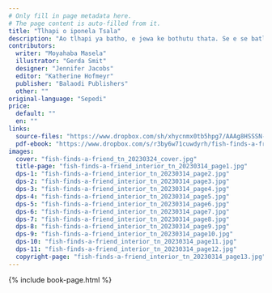 ```yaml
---
# Only fill in page metadata here.
# The page content is auto-filled from it.
title: "Tlhapi o iponela Tsala"
description: "Ao tlhapi ya batho, e jewa ke bothutu thata. Se e se batlang ke tsala e e ka e ratang jaaka ga e ntse. A e tla fi tlhela mongwe yo o ka tshamekang le yona?"
contributors:
  writer: "Moyahaba Masela"
  illustrator: "Gerda Smit"
  designer: "Jennifer Jacobs"
  editor: "Katherine Hofmeyr"
  publisher: "Balaodi Publishers"
  other: ""
original-language: "Sepedi"
price:
  default: ""
  en: ""
links:
  source-files: "https://www.dropbox.com/sh/xhycnmx0tb5hpg7/AAAg8HSSSN-DFPrsTnhLeDtVa?dl=0"
  pdf-ebook: "https://www.dropbox.com/s/r3by6w71cuwdyrh/fish-finds-a-friend_tn_20230324.pdf?dl=0"
images:
  cover: "fish-finds-a-friend_tn_20230324_cover.jpg"
  title-page: "fish-finds-a-friend_interior_tn_20230314_page1.jpg"
  dps-1: "fish-finds-a-friend_interior_tn_20230314_page2.jpg"
  dps-2: "fish-finds-a-friend_interior_tn_20230314_page3.jpg"
  dps-3: "fish-finds-a-friend_interior_tn_20230314_page4.jpg"
  dps-4: "fish-finds-a-friend_interior_tn_20230314_page5.jpg"
  dps-5: "fish-finds-a-friend_interior_tn_20230314_page6.jpg"
  dps-6: "fish-finds-a-friend_interior_tn_20230314_page7.jpg"
  dps-7: "fish-finds-a-friend_interior_tn_20230314_page8.jpg"
  dps-8: "fish-finds-a-friend_interior_tn_20230314_page9.jpg"
  dps-9: "fish-finds-a-friend_interior_tn_20230314_page10.jpg"
  dps-10: "fish-finds-a-friend_interior_tn_20230314_page11.jpg"
  dps-11: "fish-finds-a-friend_interior_tn_20230314_page12.jpg"
  copyright-page: "fish-finds-a-friend_interior_tn_20230314_page13.jpg"
---
```


{% include book-page.html %}

